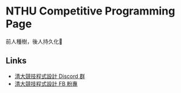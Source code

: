 # NTHU Competitive Programming Page

前人種樹，後人持久化🌴

## Links 
- [清大競技程式設計 Discord 群](https://discord.gg/jYEaq6u2Zs)
- [清大競技程式設計 FB 粉專](https://www.facebook.com/NTHUCP)
